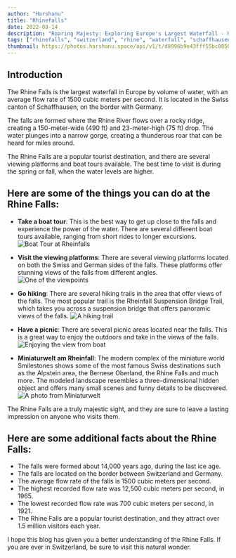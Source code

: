 ```yaml
---
author: "Harshanu"
title: "Rhinefalls"
date: 2022-08-14
description: "Roaring Majesty: Exploring Europe's Largest Waterfall - Rheinfall"
tags: ["rhinefalls", "switzerland", "rhine", "waterfall", "schaffhausen", "boat", "miniature"]
thumbnail: https://photos.harshanu.space/api/v1/t/d8996b9e43fff55bc8050c3685a46b2fe913ce79/2zwabhu7/fit_2048
---
```


## Introduction

The Rhine Falls is the largest waterfall in Europe by volume of water, with an average flow rate of 1500 cubic meters per second. It is located in the Swiss canton of Schaffhausen, on the border with Germany.

The falls are formed where the Rhine River flows over a rocky ridge, creating a 150-meter-wide (490 ft) and 23-meter-high (75 ft) drop. The water plunges into a narrow gorge, creating a thunderous roar that can be heard for miles around.

The Rhine Falls are a popular tourist destination, and there are several viewing platforms and boat tours available. The best time to visit is during the spring or fall, when the water levels are higher.

## Here are some of the things you can do at the Rhine Falls:
* **Take a boat tour**: This is the best way to get up close to the falls and experience the power of the water. There are several different boat tours available, ranging from short rides to longer excursions.
![Boat Tour at Rheinfalls](https://photos.harshanu.space/api/v1/t/6b99760f06151d89e93aba6d6ec2c2ce26a9bff5/2zwabhu7/fit_2048)

* **Visit the viewing platforms**: There are several viewing platforms located on both the Swiss and German sides of the falls. These platforms offer stunning views of the falls from different angles.
![One of the viewpoints](https://photos.harshanu.space/api/v1/t/f35502fe62382dccb7fd7d1f91aac394ac2ebf2a/2zwabhu7/fit_2048)

* **Go hiking**: There are several hiking trails in the area that offer views of the falls. The most popular trail is the Rheinfall Suspension Bridge Trail, which takes you across a suspension bridge that offers panoramic views of the falls.
![A hiking trail](https://photos.harshanu.space/api/v1/t/fd19d9f01fe7a23aa66cf713b953319408a77cd9/2zwabhu7/fit_2048)

* **Have a picnic**: There are several picnic areas located near the falls. This is a great way to enjoy the outdoors and take in the views of the falls.
![Enjoying the view from boat](https://photos.harshanu.space/api/v1/t/5b1911aba5994cd3daf977739882a55967741df8/2zwabhu7/fit_2048)

* **Miniaturwelt am Rheinfall**: The modern complex of the miniature world Smilestones shows some of the most famous Swiss destinations such as the Alpstein area, the Bernese Oberland, the Rhine Falls and much more. The modeled landscape resembles a three-dimensional hidden object and offers many small scenes and funny details to be discovered.
![A photo from Miniaturwelt](https://photos.harshanu.space/api/v1/t/6025ed5098aa32d49d1de1cd520e30eb6499a763/2zwabhu7/fit_2048)

The Rhine Falls are a truly majestic sight, and they are sure to leave a lasting impression on anyone who visits them.

## Here are some additional facts about the Rhine Falls:

* The falls were formed about 14,000 years ago, during the last ice age.
* The falls are located on the border between Switzerland and Germany.
* The average flow rate of the falls is 1500 cubic meters per second.
* The highest recorded flow rate was 12,500 cubic meters per second, in 1965.
* The lowest recorded flow rate was 700 cubic meters per second, in 1921.
* The Rhine Falls are a popular tourist destination, and they attract over 1.5 million visitors each year.

I hope this blog has given you a better understanding of the Rhine Falls. If you are ever in Switzerland, be sure to visit this natural wonder.

 